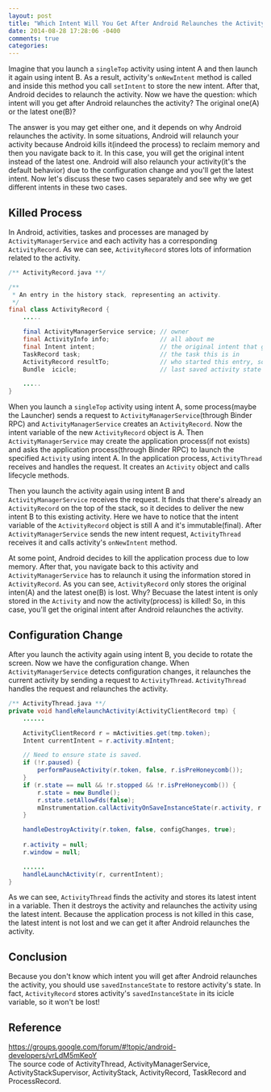 ```yaml
---
layout: post
title: "Which Intent Will You Get After Android Relaunches the Activity"
date: 2014-08-28 17:28:06 -0400
comments: true
categories: 
---
```


Imagine that you launch a `singleTop` activity using intent A and then launch it again using intent B. As a result, activity's `onNewIntent` method is called and inside this method you call `setIntent` to store the new intent. After that, Android decides to relaunch the activity. Now we have the question: which intent will you get after Android relaunches the activity? The original one(A) or the latest one(B)?

<!-- more -->

The answer is you may get either one, and it depends on why Android relaunches the activity. In some situations, Android will relaunch your activity because Android kills it(indeed the process) to reclaim memory and then you navigate back to it.
In this case, you will get the original intent instead of the latest one. Android will also relaunch your activity(it's the default behavior) due to the configuration change and you'll get the latest intent. Now let's discuss these two cases separately and see why we get different intents in these two cases.

## Killed Process
In Android, activities, taskes and processes are managed by `ActivityManagerService` and each activity has a corresponding `ActivityRecord`. As we can see, `ActivityRecord` stores lots of information related to the activity.

``` java
/** ActivityRecord.java **/

/**
 * An entry in the history stack, representing an activity.
 */
final class ActivityRecord {
    .....

    final ActivityManagerService service; // owner
    final ActivityInfo info;              // all about me
    final Intent intent;                  // the original intent that generated us
    TaskRecord task;                      // the task this is in
    ActivityRecord resultTo;              // who started this entry, so will get our reply
    Bundle  icicle;                       // last saved activity state

    .....
}
```

When you launch a `singleTop` activity using intent A, some process(maybe the Launcher) sends a request to `ActivityManagerService`(through Binder RPC) and `ActivityManagerService` creates an `ActivityRecord`. Now the intent variable of the new `ActivityRecord` object is A. Then `ActivityManagerService` may create the application process(if not exists) and asks the application process(through Binder RPC) to launch the specified `Activity` using intent A. In the application process, `ActivityThread` receives and handles the request. It creates an `Activity` object and calls lifecycle methods.

Then you launch the activity again using intent B and `ActivityManagerService` receives the request. It finds that there's already an `ActivityRecord` on the top of the stack, so it decides to deliver the new intent B to this existing activity. Here we have to notice that the intent variable of the `ActivityRecord` object is still A and it's immutable(final). After `ActivityManagerService` sends the new intent request, `ActivityThread` receives it and calls activity's `onNewIntent` method.

At some point, Android decides to kill the application process due to low memory. After that, you navigate back to this activity and `ActivityManagerService` has to relaunch it using the information stored in `ActivityRecord`. As you can see, `ActivityRecord` only stores the original inten(A) and the latest one(B) is lost. Why? Becuase the latest intent is only stored in the `Activity` and now the activity(process) is killed! So, in this case, you'll get the original intent after Android relaunches the activity.

## Configuration Change
After you launch the activity again using intent B, you decide to rotate the screen. Now we have the configuration change. When `ActivityManagerService` detects configuration changes, it relaunches the current activity by sending a request to `ActivityThread`. `ActivityThread` handles the request and relaunches the activity.

```java
/** ActivityThread.java **/
private void handleRelaunchActivity(ActivityClientRecord tmp) {
    ......

    ActivityClientRecord r = mActivities.get(tmp.token);
    Intent currentIntent = r.activity.mIntent;

    // Need to ensure state is saved.
    if (!r.paused) {
        performPauseActivity(r.token, false, r.isPreHoneycomb());
    }
    if (r.state == null && !r.stopped && !r.isPreHoneycomb()) {
        r.state = new Bundle();
        r.state.setAllowFds(false);
        mInstrumentation.callActivityOnSaveInstanceState(r.activity, r.state);
    }

    handleDestroyActivity(r.token, false, configChanges, true);
    
    r.activity = null;
    r.window = null;

    ......
    handleLaunchActivity(r, currentIntent);
}
```

As we can see, `ActivityThread` finds the activity and stores its latest intent in a variable. Then it destroys the activity and relaunches the activity using the latest intent. Because the application process is not killed in this case, the latest intent is not lost and we can get it after Android relaunches the activity.

## Conclusion
Because you don't know which intent you will get after Android relaunches the activity, you should use `savedInstanceState` to restore activity's state. In fact, `ActivityRecord` stores activity's `savedInstanceState` in its icicle variable, so it won't be lost!

## Reference
https://groups.google.com/forum/#!topic/android-developers/vrLdM5mKeoY<br />
The source code of ActivityThread, ActivityManagerService, ActivityStackSupervisor, ActivityStack, ActivityRecord, TaskRecord and ProcessRecord.
